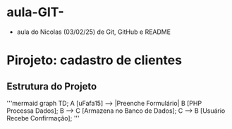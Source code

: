 # aula-GIT-
- aula do Nicolas (03/02/25) de Git, GitHub e README


# Pirojeto: cadastro de clientes

## Estrutura do Projeto

'''mermaid
    graph TD;
        A [uFafa15] --> |Preenche Formulário| B [PHP Processa Dados];
        B --> C [Armazena no Banco de Dados];
        C --> B [Usuário Recebe Confirmação];
'''
